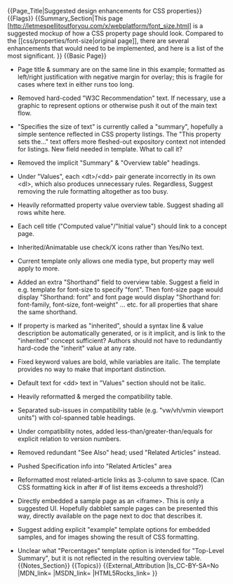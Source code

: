 {{Page_Title|Suggested design enhancements for CSS properties}}
{{Flags}}
{{Summary_Section|This page [http://letmespellitoutforyou.com/x/webplatform/font_size.html] is a suggested mockup of how a CSS property page should look.
Compared to the [[css/properties/font-size|original page]], there are
several enhancements that would need to be implemented, and here is a
list of the most significant.
}}
{{Basic Page}}
* Page title & summary are on the same line in this example; formatted as left/right justification with negative margin for overlay; this is fragile for cases where text in either runs too long.

* Removed hard-coded "W3C Recommendation" text. If necessary, use a graphic to represent options or otherwise push it out of the main text flow.

* "Specifies the size of text" is currently called a "summary", hopefully a simple sentence reflected in CSS property listings.  The "This property sets the..." text offers more fleshed-out expository context not intended for listings. New field needed in template. What to call it?

* Removed the implicit "Summary" & "Overview table" headings.

* Under "Values", each &lt;dt&gt;/&lt;dd&gt; pair generate incorrectly in its own &lt;dl&gt;, which also produces unnecessary rules. Regardless, Suggest removing the rule formatting altogether as too busy.

* Heavily reformatted property value overview table. Suggest shading all rows white here.

* Each cell title ("Computed value"/"Initial value") should link to a concept page.

* Inherited/Animatable use check/X icons rather than Yes/No text.

* Current template only allows one media type, but property may well apply to more.

* Added an extra "Shorthand" field to overview table. Suggest a field in e.g. template for font-size to specify "font". Then font-size page would display "Shorthand: font" and font page would display "Shorthand for: font-family, font-size, font-weight" ... etc. for all properties that share the same shorthand.

* If property is marked as "inherited", should a syntax line & value description be automatically generated, or is it implicit, and is link to the "inherited" concept sufficient? Authors should not have to redundantly hard-code the "inherit" value at any rate.

* Fixed keyword values are bold, while variables are italic. The template provides no way to make that important distinction.

* Default text for &lt;dd&gt; text in "Values" section should not be italic.

* Heavily reformatted & merged the compatibility table.

* Separated sub-issues in compatibility table (e.g. "vw/vh/vmin viewport units") with col-spanned table headings.

* Under compatibility notes, added less-than/greater-than/equals for explicit relation to version numbers.

* Removed redundant "See Also" head; used "Related Articles" instead. 

* Pushed Specification info into "Related Articles" area

* Reformatted most related-article links as 3-column to save space. (Can CSS formatting kick in after # of list items exceeds a threshold?)

* Directly embedded a sample page as an &lt;iframe&gt;. This is only a suggested UI. Hopefully dabblet sample pages can be presented this way, directly available on the page next to doc that describes it.

* Suggest adding explicit "example" template options for embedded samples, and for images showing the result of CSS formatting.

* Unclear what "Percentages" template option is intended for "Top-Level Summary", but it is not reflected in the resulting overview table.
{{Notes_Section}}
{{Topics}}
{{External_Attribution
|Is_CC-BY-SA=No
|MDN_link=
|MSDN_link=
|HTML5Rocks_link=
}}